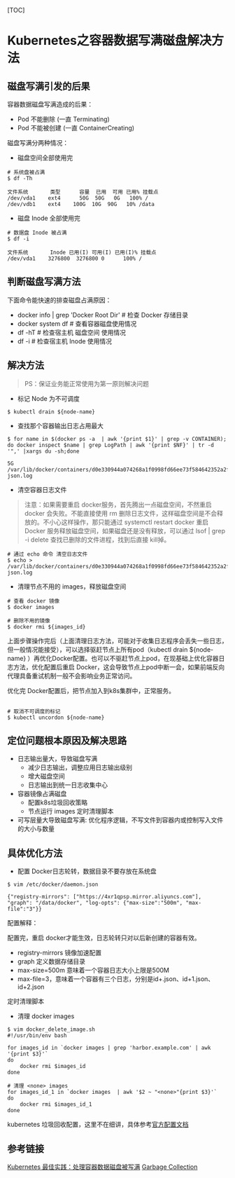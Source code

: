 <!-- toc -->
[TOC]
# Kubernetes之容器数据写满磁盘解决方法

## 磁盘写满引发的后果

容器数据磁盘写满造成的后果：
- Pod 不能删除 (一直 Terminating)
- Pod 不能被创建 (一直 ContainerCreating)

磁盘写满分两种情况：

- 磁盘空间全部使用完

```
# 系统盘被占满
$ df -Th

文件系统       类型      容量  已用  可用 已用% 挂载点
/dev/vda1    ext4      50G  50G   0G   100% /
/dev/vdb1    ext4    100G  10G  90G   10% /data
```

- 磁盘 Inode 全部使用完

```
# 数据盘 Inode 被占满
$ df -i

文件系统       Inode 已用(I) 可用(I) 已用(I)% 挂载点
/dev/vda1    3276800  3276800 0      100% /
```

## 判断磁盘写满方法
下面命令能快速的排查磁盘占满原因：

- docker info | grep 'Docker Root Dir' # 检查 Docker 存储目录
- docker system df # 查看容器磁盘使用情况
- df -hT # 检查宿主机 磁盘空间 使用情况
- df -i # 检查宿主机 Inode 使用情况

## 解决方法
> PS：保证业务能正常使用为第一原则解决问题

- 标记 Node 为不可调度
```
$ kubectl drain ${node-name}
```

- 查找那个容器输出日志占用最大
```
$ for name in $(docker ps -a  | awk '{print $1}' | grep -v CONTAINER); do docker inspect $name | grep LogPath | awk '{print $NF}' | tr -d '",' |xargs du -sh;done

5G	/var/lib/docker/containers/d0e330944a074268a1f0998fd66ee73f584642352a2fe77304c1fa49b819893a/d0e330944a074268a1f0998fd66ee73f584642352a2fe77304c1fa49b819893a-json.log
```

- 清空容器日志文件

> 注意：如果需要重启 docker服务，首先腾出一点磁盘空间，不然重启 docker 会失败。不能直接使用 rm 删除日志文件，这样磁盘空间是不会释放的。不小心这样操作，那只能通过 systemctl restart docker 重启 Docker 服务释放磁盘空间，如果磁盘还是没有释放，可以通过 lsof | grep -i delete 查找已删除的文件进程，找到后直接 kill掉。

```
# 通过 echo 命令 清空日志文件
$ echo > /var/lib/docker/containers/d0e330944a074268a1f0998fd66ee73f584642352a2fe77304c1fa49b819893a/d0e330944a074268a1f0998fd66ee73f584642352a2fe77304c1fa49b819893a-json.log
```

- 清理节点不用的 images，释放磁盘空间

```
# 查看 docker 镜像
$ docker images

# 删除不用的镜像
$ docker rmi ${images_id}
```
上面步骤操作完后（上面清理日志方法，可能对于收集日志程序会丢失一些日志，但一般情况能接受），可以选择驱赶节点上所有pod（kubectl drain ${node-name} ）再优化Docker配置。也可以不驱赶节点上pod，在现基础上优化容器日志方法，优化配置后重启 Docker，这会导致节点上pod中断一会，如果前端反向代理具备重试机制一般不会影响业务正常访问。

优化完 Docker配置后，把节点加入到k8s集群中，正常服务。

```

# 取消不可调度的标记
$ kubectl uncordon ${node-name}
```

## 定位问题根本原因及解决思路

- 日志输出量大，导致磁盘写满
  - 减少日志输出，调整应用日志输出级别
  - 增大磁盘空间
  - 日志输出到统一日志收集中心
- 容器镜像占满磁盘
  - 配置k8s垃圾回收策略
  - 节点运行 images 定时清理脚本
- 可写层量大导致磁盘写满: 优化程序逻辑，不写文件到容器内或控制写入文件的大小与数量

## 具体优化方法
- 配置 Docker日志轮转，数据目录不要存放在系统盘
```
$ vim /etc/docker/daemon.json

{"registry-mirrors": ["https://4xr1qpsp.mirror.aliyuncs.com"], "graph": "/data/docker", "log-opts": {"max-size":"500m", "max-file":"3"}}
```

配置解释：

配置完，重启 docker才能生效，日志轮转只对以后新创建的容器有效。

  - registry-mirrors 镜像加速配置
  - graph 定义数据存储目录
  - max-size=500m 意味着一个容器日志大小上限是500M
  - max-file=3，意味着一个容器有三个日志，分别是id+.json、id+1.json、id+2.json

定时清理脚本
- 清理 docker images
```
$ vim docker_delete_image.sh
#!/usr/bin/env bash

for images_id in `docker images | grep 'harbor.example.com' | awk '{print $3}'`
do
    docker rmi $images_id
done

# 清理 <none> images
for images_id_1 in `docker images  | awk '$2 ~ "<none>"{print $3}'`
do
    docker rmi $images_id_1
done
```
kubernetes 垃圾回收配置，这里不在细讲，具体参考[官方配置文档](https://kubernetes.io/docs/concepts/workloads/controllers/garbage-collection/)

## 参考链接
[Kubernetes 最佳实践：处理容器数据磁盘被写满](https://mp.weixin.qq.com/s/IolydydvQoRh1okI7aWuiA)
[Garbage Collection](https://kubernetes.io/docs/concepts/workloads/controllers/garbage-collection/)